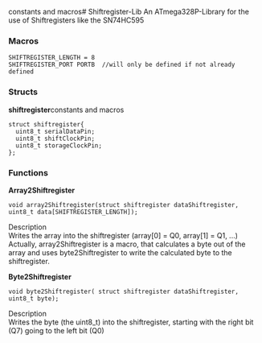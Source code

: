 constants and macros# Shiftregister-Lib
An ATmega328P-Library for the use of Shiftregisters like the SN74HC595

### Macros
    SHIFTREGISTER_LENGTH = 8  
    SHIFTREGISTER_PORT PORTB  //will only be defined if not already defined


### Structs

**shiftregister**constants and macros

    struct shiftregister{
      uint8_t serialDataPin;
      uint8_t shiftClockPin;
      uint8_t storageClockPin;
    };

### Functions

**Array2Shiftregister**
   
    void array2Shiftregister(struct shiftregister dataShiftregister, uint8_t data[SHIFTREGISTER_LENGTH]);

Description  
Writes the array into the shiftregister (array[0] = Q0, array[1] = Q1, ...)  
Actually, array2Shiftregister is a macro, that calculates a byte out of the array and uses byte2Shiftregister to write the calculated byte to the shiftregister.

**Byte2Shiftregister**  

    void byte2Shiftregister( struct shiftregister dataShiftregister, uint8_t byte);

Description  
Writes the byte (the uint8_t) into the shiftregister, starting with the right bit (Q7) going to the left bit (Q0)
